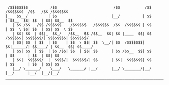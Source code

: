 ```text
 /$$$$$$$$          /$$                         /$$           /$$         /$$$$$$$  /$$   /$$ /$$$$$$$ 
|__  $$__/         | $$                        |__/          | $$        | $$__  $$| $$  | $$| $$__  $$
   | $$ /$$   /$$ /$$$$$$    /$$$$$$   /$$$$$$  /$$  /$$$$$$ | $$        | $$  \ $$| $$  | $$| $$  \ $$
   | $$| $$  | $$|_  $$_/   /$$__  $$ /$$__  $$| $$ |____  $$| $$ /$$$$$$| $$$$$$$/| $$$$$$$$| $$$$$$$/
   | $$| $$  | $$  | $$    | $$  \ $$| $$  \__/| $$  /$$$$$$$| $$|______/| $$____/ | $$__  $$| $$____/ 
   | $$| $$  | $$  | $$ /$$| $$  | $$| $$      | $$ /$$__  $$| $$        | $$      | $$  | $$| $$      
   | $$|  $$$$$$/  |  $$$$/|  $$$$$$/| $$      | $$|  $$$$$$$| $$        | $$      | $$  | $$| $$      
   |__/ \______/    \___/   \______/ |__/      |__/ \_______/|__/        |__/      |__/  |__/|__/      
_______________________________________________________________________________________________________
```
<!--

**Here are some ideas to get you started:**

🙋‍♀️ A short introduction - what is your organization all about? Tutorial PHP
🌈 Contribution guidelines - how can the community get involved?
👩‍💻 Useful resources - where can the community find your docs? Is there anything else the community should know?
🍿 Fun facts - what does your team eat for breakfast?
🧙 Remember, you can do mighty things with the power of [Markdown](https://docs.github.com/github/writing-on-github/getting-started-with-writing-and-formatting-on-github/basic-writing-and-formatting-syntax)
-->
